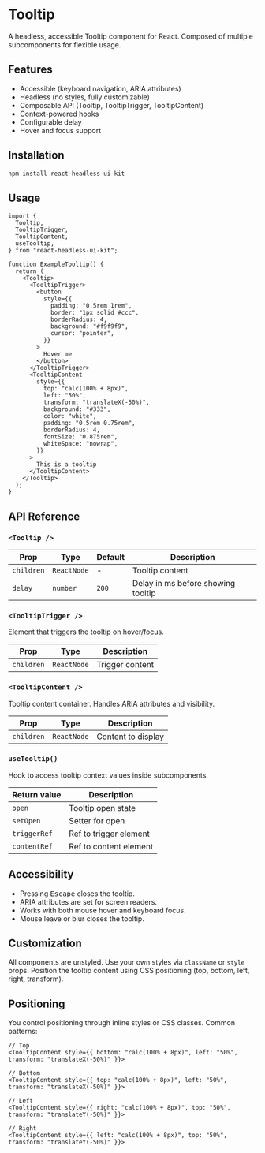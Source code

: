 # Tooltip

A headless, accessible Tooltip component for React. Composed of multiple subcomponents for flexible usage.

## Features

- Accessible (keyboard navigation, ARIA attributes)
- Headless (no styles, fully customizable)
- Composable API (Tooltip, TooltipTrigger, TooltipContent)
- Context-powered hooks
- Configurable delay
- Hover and focus support

## Installation

```bash
npm install react-headless-ui-kit
```

## Usage

```tsx
import {
  Tooltip,
  TooltipTrigger,
  TooltipContent,
  useTooltip,
} from "react-headless-ui-kit";

function ExampleTooltip() {
  return (
    <Tooltip>
      <TooltipTrigger>
        <button
          style={{
            padding: "0.5rem 1rem",
            border: "1px solid #ccc",
            borderRadius: 4,
            background: "#f9f9f9",
            cursor: "pointer",
          }}
        >
          Hover me
        </button>
      </TooltipTrigger>
      <TooltipContent
        style={{
          top: "calc(100% + 8px)",
          left: "50%",
          transform: "translateX(-50%)",
          background: "#333",
          color: "white",
          padding: "0.5rem 0.75rem",
          borderRadius: 4,
          fontSize: "0.875rem",
          whiteSpace: "nowrap",
        }}
      >
        This is a tooltip
      </TooltipContent>
    </Tooltip>
  );
}
```

## API Reference

### `<Tooltip />`

| Prop      | Type         | Default | Description                       |
|-----------|--------------|---------|-----------------------------------|
| `children`| `ReactNode`  | -       | Tooltip content                   |
| `delay`   | `number`     | `200`   | Delay in ms before showing tooltip|

### `<TooltipTrigger />`

Element that triggers the tooltip on hover/focus.

| Prop      | Type         | Description                       |
|-----------|--------------|-----------------------------------|
| `children`| `ReactNode`  | Trigger content                   |

### `<TooltipContent />`

Tooltip content container. Handles ARIA attributes and visibility.

| Prop      | Type         | Description                       |
|-----------|--------------|-----------------------------------|
| `children`| `ReactNode`  | Content to display                |

### `useTooltip()`

Hook to access tooltip context values inside subcomponents.

| Return value | Description           |
|--------------|----------------------|
| `open`       | Tooltip open state   |
| `setOpen`    | Setter for open      |
| `triggerRef` | Ref to trigger element|
| `contentRef` | Ref to content element|

## Accessibility

- Pressing <kbd>Escape</kbd> closes the tooltip.
- ARIA attributes are set for screen readers.
- Works with both mouse hover and keyboard focus.
- Mouse leave or blur closes the tooltip.

## Customization

All components are unstyled. Use your own styles via `className` or `style` props. Position the tooltip content using CSS positioning (top, bottom, left, right, transform).

## Positioning

You control positioning through inline styles or CSS classes. Common patterns:

```tsx
// Top
<TooltipContent style={{ bottom: "calc(100% + 8px)", left: "50%", transform: "translateX(-50%)" }}>

// Bottom
<TooltipContent style={{ top: "calc(100% + 8px)", left: "50%", transform: "translateX(-50%)" }}>

// Left
<TooltipContent style={{ right: "calc(100% + 8px)", top: "50%", transform: "translateY(-50%)" }}>

// Right
<TooltipContent style={{ left: "calc(100% + 8px)", top: "50%", transform: "translateY(-50%)" }}>
